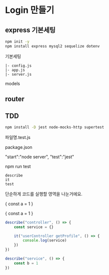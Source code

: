 # Login 만들기

## express 기본세팅

```sh
npm init -y
npm install express mysql2 sequelize dotenv
```

기본세팅

```
|- config.js
|- app.js
|- server.js
```

models

## router

## TDD

```sh
npm install -D jest node-mocks-http supertest
```

파일명.test.js

package.json

"start":"node server",
"test":"jest"

npm run test

```
describe
it
test
```

단순하게 코드를 실행할 영역을 나눈거에요.

{
const a = 1
}

{
const a = 1
}

```js
describe("controller", () => {
    const service = {}

    it("userController getProfile", () => {
        console.log(service)
    })
})

describe("service", () => {
    const b = 1
})
```
